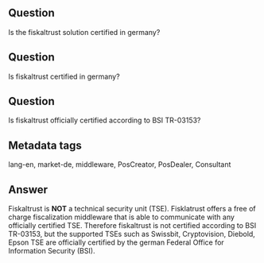 ## Question
Is the fiskaltrust solution certified in germany?

## Question
Is fiskaltrust certified in germany?

## Question
Is fiskaltrust officially certified according to BSI TR-03153?

## Metadata tags
lang-en, market-de, middleware, PosCreator, PosDealer, Consultant

## Answer

Fiskaltrust is **NOT** a technical security unit (TSE). Fisklatrust offers a free of charge fiscalization middleware that is able to communicate with any officially certified TSE. Therefore fiskaltrust is not certified according to BSI TR-03153, but the supported TSEs such as Swissbit, Cryptovision, Diebold, Epson TSE are officially certified by the german Federal Office for Information Security (BSI).
